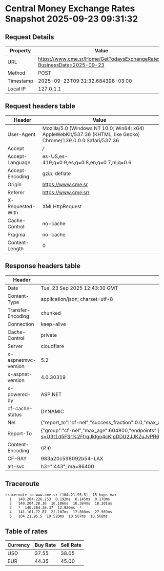 # Central Money Exchange Rates Snapshot 2025-09-23 09:31:32
## Request Details

| Property | Value |
|----------|-------|
| URL | https://www.cme.sr/Home/GetTodaysExchangeRates/?BusinessDate=2025-09-23 |
| Method | POST |
| Timestamp | 2025-09-23T09:31:32.684398-03:00 |
| Local IP | 127.0.1.1 |
    
## Request headers table

| Header | Value |
|--------|-------|
| User-Agent | Mozilla/5.0 (Windows NT 10.0; Win64; x64) AppleWebKit/537.36 (KHTML, like Gecko) Chrome/139.0.0.0 Safari/537.36 |
| Accept | */* |
| Accept-Language | es-US,es-419;q=0.9,es;q=0.8,en;q=0.7,nl;q=0.6 |
| Accept-Encoding | gzip, deflate |
| Origin | https://www.cme.sr |
| Referer | https://www.cme.sr/ |
| X-Requested-With | XMLHttpRequest |
| Cache-Control | no-cache |
| Pragma | no-cache |
| Content-Length | 0 |

    
## Response headers table
| Header | Value |
|--------|-------|
| Date | Tue, 23 Sep 2025 12:43:30 GMT |
| Content-Type | application/json; charset=utf-8 |
| Transfer-Encoding | chunked |
| Connection | keep-alive |
| Cache-Control | private |
| Server | cloudflare |
| x-aspnetmvc-version | 5.2 |
| x-aspnet-version | 4.0.30319 |
| x-powered-by | ASP.NET |
| cf-cache-status | DYNAMIC |
| Nel | {"report_to":"cf-nel","success_fraction":0.0,"max_age":604800} |
| Report-To | {"group":"cf-nel","max_age":604800,"endpoints":[{"url":"https://a.nel.cloudflare.com/report/v4?s=U3t1d5FSr%2FtrqJkIgp4cKIpDDU2JJKZuJvPR6U9%2FV5A2gK%2FIFJlAPCirJhGY801D%2B5f3xeCrG0EobFVoWB7yBLyhZiqCtUIqBOs%3D"}]} |
| Content-Encoding | gzip |
| CF-RAY | 983a20c598092b54-LAX |
| alt-svc | h3=":443"; ma=86400 |

## Traceroute 

```
traceroute to www.cme.sr (104.21.95.5), 15 hops max
  1   140.204.226.253  0.192ms  0.145ms  0.170ms 
  2   140.204.28.36  10.106ms  10.384ms  10.201ms 
  3   *  140.204.28.37  12.920ms  * 
  4   141.101.72.87  22.107ms  17.808ms  27.569ms 
  5   104.21.95.5  10.520ms  10.507ms  10.568ms 

```


## Table of rates

| Currency | Buy Rate | Sell Rate |
|----------|----------|-----------|
| USD | 37.55 | 38.05 |
| EUR | 44.35 | 45.00 |
